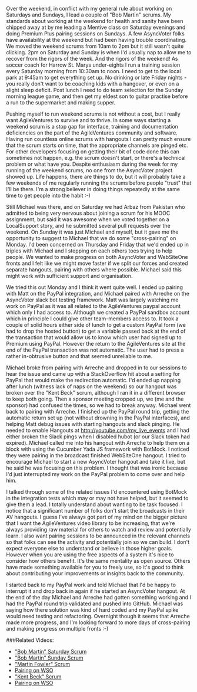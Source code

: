 Over the weekend, in conflict with my general rule about working on Saturdays and Sundays, I lead a couple of "Bob Martin" scrums.  My standards about working at the weekend for health and sanity have been chipped away at by me leading a Mentive class on Saturday evenings and doing Premium Plus pairing sessions on Sundays.  A few AsyncVoter folks have availability at the weekend but had been having trouble coordinating.  We moved the weekend scrums from 10am to 2pm but it still wasn't quite clicking.  2pm on Saturday and Sunday is when I'd usually nap to allow me to recover from the rigors of the week.  And the rigors of the weekend!  As soccer coach for Harrow St. Marys under-eights I run a training session every Saturday morning from 10:30am to noon.  I need to get to the local park at 9:45am to get everything set up.  No drinking or late Friday nights - you really don't want to be coaching kids with a hangover, or even on a slight sleep deficit.  Post lunch I need to do team selection for the Sunday morning league game, and then get my eldest son to guitar practise before a run to the supermarket and making supper.  

Pushing myself to run weekend scrums is not without a cost, but I really want AgileVentures to survive and to thrive.  In some ways starting a weekend scrum is a stop gap for interface, training and documentation deficiencies on the part of the AgileVentures community and software.  Having run countless online scrums with hangouts I can pretty much ensure that the scrum starts on time, that the appropriate channels are pinged etc.  For other developers focusing on getting their bit of code done this can sometimes not happen, e.g. the scrum doesn't start, or there's a technical problem or what have you.  Despite enthusiasm during the week for my running of the weekend scrums, no one from the AsyncVoter project showed up.  Life happens, there are things to do, but it will probably take a few weekends of me regularly running the scrums before people "trust" that I'll be there.  I'm a strong believer in doing things repeatedly at the same time to get people into the habit :-)

Still Michael was there, and on Saturday we had Arbaz from Pakistan who admitted to being very nervous about joining a scrum for his MOOC assignment, but said it was awesome when we voted together on a LocalSupport story, and he submitted several pull requests over the weekend.  On Sunday it was just Michael and myself, but it gave me the opportunity to suggest to Michael that we do some "cross-pairing" on Monday.  I'd been concerned on Thursday and Friday that we'd ended up in triples with Michael and I stepping on each others toes trying to help people.  We wanted to make progress on both AsyncVoter and WebSiteOne fronts and I felt like we might move faster if we split our forces and created separate hangouts, pairing with others where possible.  Michael said this might work with sufficient support and organisation.

We tried this out Monday and I think it went quite well.  I ended up pairing with Matt on the PayPal integration, and Michael paired with Arreche on the AsyncVoter slack bot testing framework.   Matt was largely watching me work on PayPal as it was all related to the AgileVentures paypal account which only I had access to.  Although we created a PayPal sandbox account which in principle I could give other team-members access to.  It took a couple of solid hours either side of lunch to get a custom PayPal form (we had to drop the hosted button) to get a variable passed back at the end of the transaction that would allow us to know which user had signed up to Premium using PayPal.   However the return to the AgileVentures site at the end of the PayPal transaction was not automatic.  The user had to press a rather in-obtrusive button and that seemed unreliable to me.

Michael broke from pairing with Arreche and dropped in to our sessions to hear the issue and came up with a StackOverflow hit about a setting for PayPal that would make the redirection automatic.  I'd ended up napping after lunch (witness lack of naps on the weekend) so our hangout was broken over the "Kent Beck" scrum, although I ran it in a different browser to keep both going.  Then a sponsor meeting cropped up, we (me and the sponsor) had confused the times, so we had to break anyway.  Michael went back to pairing with Arreche.  I finished up the PayPal round trip, getting the automatic return set up (not without drowning in the PayPal interfaces), and helping Matt debug issues with starting hangouts and slack pinging.  He needed to enable Hangouts at http://youtube.com/my_live_events and I had either broken the Slack pings when I disabled hubot (or our Slack token had expired).  Michael called me into his hangout with Arreche to help them on a block with using the Cucumber Yada JS framework with BotMock.  I noticed they were pairing in the broadcast finished WebSiteOne hangout.  I tried to encourage Michael to start a new AsyncVoter hangout and take it live, but he said he was focusing on this problem.  I thought that was ironic because I'd just interrupted my work on the PayPal problem to come over and help him.

I talked through some of the related issues I'd encountered using BotMock in the integration tests which may or may not have helped, but it seemed to give them a lead.  I totally understand about wanting to be task focused.  I notice that a significant number of folks don't start the broadcasts in their AV hangouts.  I guess I've always got part of my mind on the bigger picture that I want the AgileVentures video library to be increasing, that we're always providing raw material for others to watch and review and potentially learn.  I also want pairing sessions to be announced in the relevant channels so that folks can see the activity and potentially join so we can build.  I don't expect everyone else to understand or believe in those higher goals.  However when you are using the free aspects of a system it's nice to consider how others benefit.  It's the same mentality as open source.  Others have made something available for you to freely use, so it's good to think about contributing your improvements or insights back to the community.

I started back to my PayPal work and told Michael that I'd be happy to interrupt it and drop back in again if he started an AsyncVoter hangout.  At the end of the day Michael and Arreche had gotten something working and I had the PayPal round trip validated and pushed into GitHub.  Michael was saying how there solution was kind of hard coded and my PayPal spike would need testing and refactoring.  Overnight though it seems that Arreche made more progress, and I'm looking forward to more days of cross-pairing and making progress on multiple fronts :-)

###Related Videos:

* ["Bob Martin" Saturday Scrum](https://youtu.be/HvjP8OnJelg)
* ["Bob Martin" Sunday Scrum](https://youtu.be/NSZ0my-DWmQ)
* ["Martin Fowler" Scrum](https://youtu.be/44lvtYeIPDU)
* [Pairing on WSO](https://www.youtube.com/watch?v=gCAzF2s2uYs)
* ["Kent Beck" Scrum](https://www.youtube.com/watch?v=GK0qPZnYi84)
* [Pairing on WSO](https://www.youtube.com/watch?v=VunzjidNLrk)

